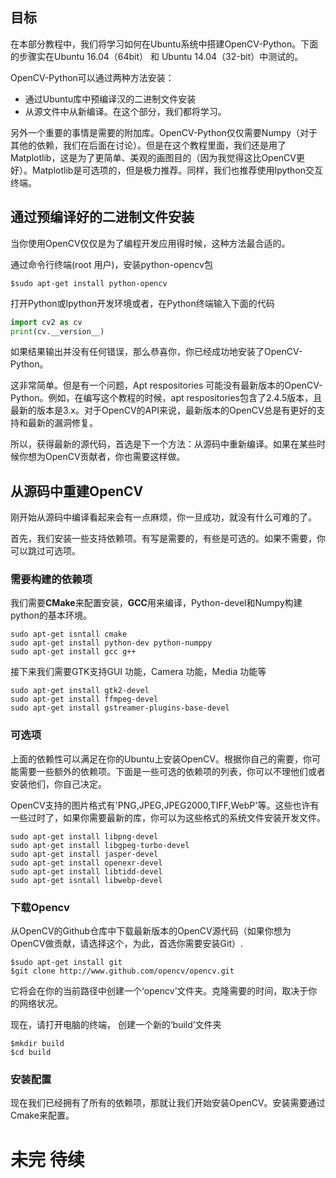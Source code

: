 ## 目标

在本部分教程中，我们将学习如何在Ubuntu系统中搭建OpenCV-Python。下面的步骤实在Ubuntu 16.04（64bit） 和 Ubuntu 14.04（32-bit）中测试的。

OpenCV-Python可以通过两种方法安装：

* 通过Ubuntu库中预编译汉的二进制文件安装
* 从源文件中从新编译。在这个部分，我们都将学习。

另外一个重要的事情是需要的附加库。OpenCV-Python仅仅需要Numpy（对于其他的依赖，我们在后面在讨论）。但是在这个教程里面，我们还是用了Matplotlib，这是为了更简单、美观的画图目的（因为我觉得这比OpenCV更好）。Matplotlib是可选项的，但是极力推荐。同样，我们也推荐使用Ipython交互终端。



## 通过预编译好的二进制文件安装

当你使用OpenCV仅仅是为了编程开发应用得时候，这种方法最合适的。

通过命令行终端(root 用户)，安装python-opencv包

```linux
$sudo apt-get install python-opencv
```

打开Python或Ipython开发环境或者，在Python终端输入下面的代码

```python
import cv2 as cv
print(cv.__version__)
```

如果结果输出并没有任何错误，那么恭喜你，你已经成功地安装了OpenCV-Python。

这非常简单。但是有一个问题，Apt respositories 可能没有最新版本的OpenCV-Python。例如，在编写这个教程的时候，apt respositories包含了2.4.5版本，且最新的版本是3.x。对于OpenCV的API来说，最新版本的OpenCV总是有更好的支持和最新的漏洞修复。

所以，获得最新的源代码，首选是下一个方法：从源码中重新编译。如果在某些时候你想为OpenCV贡献者，你也需要这样做。

## 从源码中重建OpenCV

刚开始从源码中编译看起来会有一点麻烦，你一旦成功，就没有什么可难的了。

首先，我们安装一些支持依赖项。有写是需要的，有些是可选的。如果不需要，你可以跳过可选项。

### 需要构建的依赖项

我们需要**CMake**来配置安装，**GCC**用来编译，Python-devel和Numpy构建python的基本环境。

```linux
sudo apt-get isntall cmake
sudo apt-get install python-dev python-numppy
sudo apt-get install gcc g++
```

接下来我们需要GTK支持GUI 功能，Camera 功能，Media 功能等

```linux
sudo apt-get install gtk2-devel
sudo apt-get install ffmpeg-devel
sudo apt-get install gstreamer-plugins-base-devel
```

### 可选项

上面的依赖性可以满足在你的Ubuntu上安装OpenCV。根据你自己的需要，你可能需要一些额外的依赖项。下面是一些可选的依赖项的列表，你可以不理他们或者安装他们，你自己决定。

OpenCV支持的图片格式有'PNG,JPEG,JPEG2000,TIFF,WebP'等。这些也许有一些过时了，如果你需要最新的库，你可以为这些格式的系统文件安装开发文件。

```linux
sudo apt-get install libpng-devel
sudo apt-get install libgpeg-turbo-devel
sudo apt-get install jasper-devel
sudo apt-get install openexr-devel
sudo apt-get install libtidd-devel
sudo apt-get isntall libwebp-devel
```

### 下载Opencv

从OpenCV的Github仓库中下载最新版本的OpenCV源代码（如果你想为OpenCV做贡献，请选择这个，为此，首选你需要安装Git）.

```linux
$sudo apt-get install git
$git clone http://www.github.com/opencv/opencv.git
```

它将会在你的当前路径中创建一个‘opencv’文件夹。克隆需要的时间，取决于你的网络状况。

现在，请打开电脑的终端，  创建一个新的‘build’文件夹

```linux
$mkdir build
$cd build
```

### 安装配置

现在我们已经拥有了所有的依赖项，那就让我们开始安装OpenCV。安装需要通过Cmake来配置。

# 未完 待续